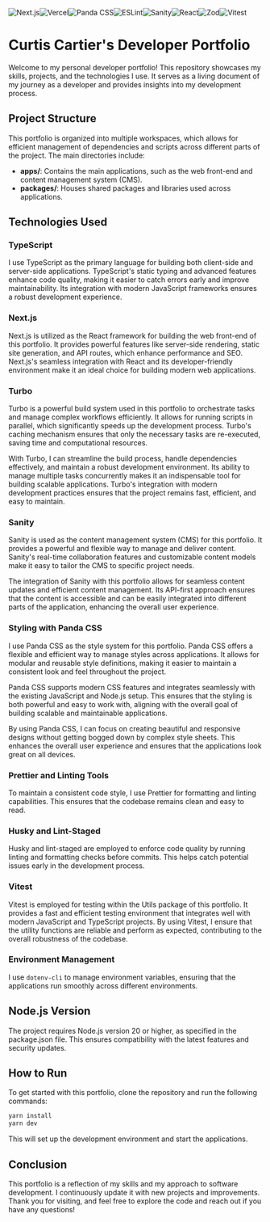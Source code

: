![Next.js](https://img.shields.io/badge/Next.js-000000?style=for-the-badge&logo=next.js&logoColor=white)![Vercel](https://img.shields.io/badge/Vercel-000000?style=for-the-badge&logo=vercel&logoColor=white)![Panda CSS](https://img.shields.io/badge/Panda%20CSS-ff69b4?style=for-the-badge&logo=panda&logoColor=white)![ESLint](https://img.shields.io/badge/ESLint-4B32C3?style=for-the-badge&logo=eslint&logoColor=white)![Sanity](https://img.shields.io/badge/Sanity-F03E2F?style=for-the-badge&logo=sanity&logoColor=white)![React](https://img.shields.io/badge/React-61DAFB?style=for-the-badge&logo=react&logoColor=black)![Zod](https://img.shields.io/badge/Zod-FF69B4?style=for-the-badge)![Vitest](https://img.shields.io/badge/Vitest-6E4C13?style=for-the-badge&logo=vitest&logoColor=white)

# Curtis Cartier's Developer Portfolio

Welcome to my personal developer portfolio! This repository showcases my skills, projects, and the technologies I use.
It serves as a living document of my journey as a developer and provides insights into my development process.

## Project Structure

This portfolio is organized into multiple workspaces, which allows for efficient management of dependencies and scripts
across different parts of the project. The main directories include:

- **apps/**: Contains the main applications, such as the web front-end and content management system (CMS).
- **packages/**: Houses shared packages and libraries used across applications.

## Technologies Used

### TypeScript

I use TypeScript as the primary language for building both client-side and server-side applications. TypeScript's static
typing and advanced features enhance code quality, making it easier to catch errors early and improve maintainability.
Its integration with modern JavaScript frameworks ensures a robust development experience.

### Next.js

Next.js is utilized as the React framework for building the web front-end of this portfolio. It provides powerful
features like server-side rendering, static site generation, and API routes, which enhance performance and SEO.
Next.js's seamless integration with React and its developer-friendly environment make it an ideal choice for building
modern web applications.

### Turbo

Turbo is a powerful build system used in this portfolio to orchestrate tasks and manage complex workflows efficiently.
It allows for running scripts in parallel, which significantly speeds up the development process. Turbo's caching
mechanism ensures that only the necessary tasks are re-executed, saving time and computational resources.

With Turbo, I can streamline the build process, handle dependencies effectively, and maintain a robust development
environment. Its ability to manage multiple tasks concurrently makes it an indispensable tool for building scalable
applications. Turbo's integration with modern development practices ensures that the project remains fast, efficient,
and easy to maintain.

### Sanity

Sanity is used as the content management system (CMS) for this portfolio. It provides a powerful and flexible way to
manage and deliver content. Sanity's real-time collaboration features and customizable content models make it easy to
tailor the CMS to specific project needs.

The integration of Sanity with this portfolio allows for seamless content updates and efficient content management. Its
API-first approach ensures that the content is accessible and can be easily integrated into different parts of the
application, enhancing the overall user experience.

### Styling with Panda CSS

I use Panda CSS as the style system for this portfolio. Panda CSS offers a flexible and efficient way to manage styles
across applications. It allows for modular and reusable style definitions, making it easier to maintain a consistent
look and feel throughout the project.

Panda CSS supports modern CSS features and integrates seamlessly with the existing JavaScript and Node.js setup. This
ensures that the styling is both powerful and easy to work with, aligning with the overall goal of building scalable and
maintainable applications.

By using Panda CSS, I can focus on creating beautiful and responsive designs without getting bogged down by complex
style sheets. This enhances the overall user experience and ensures that the applications look great on all devices.

### Prettier and Linting Tools

To maintain a consistent code style, I use Prettier for formatting and linting capabilities. This ensures that the
codebase remains clean and easy to read.

### Husky and Lint-Staged

Husky and lint-staged are employed to enforce code quality by running linting and formatting checks before commits. This
helps catch potential issues early in the development process.

### Vitest

Vitest is employed for testing within the Utils package of this portfolio. It provides a fast and efficient testing
environment that integrates well with modern JavaScript and TypeScript projects. By using Vitest, I ensure that the
utility functions are reliable and perform as expected, contributing to the overall robustness of the codebase.

### Environment Management

I use `dotenv-cli` to manage environment variables, ensuring that the applications run smoothly across different
environments.

## Node.js Version

The project requires Node.js version 20 or higher, as specified in the package.json file. This ensures compatibility
with the latest features and security updates.

## How to Run

To get started with this portfolio, clone the repository and run the following commands:

```bash
yarn install
yarn dev
```

This will set up the development environment and start the applications.

## Conclusion

This portfolio is a reflection of my skills and my approach to software development. I continuously update it with new
projects and improvements. Thank you for visiting, and feel free to explore the code and reach out if you have any
questions!
